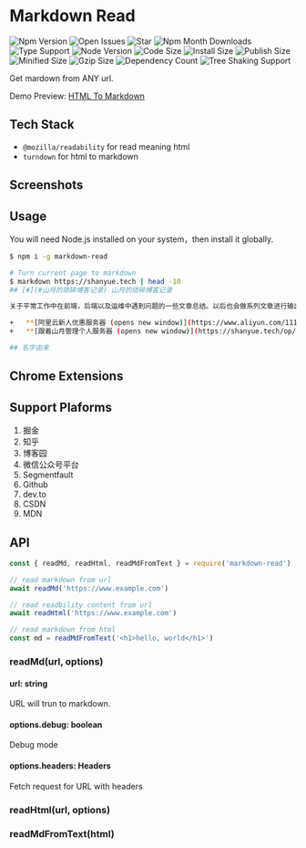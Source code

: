 # Markdown Read

![Npm Version](https://badgen.net/npm/v/markdown-read)
![Open Issues](https://badgen.net/github/open-issues/shfshanyue/markdown-read)
![Star](https://badgen.net/github/stars/shfshanyue/markdown-read)
![Npm Month Downloads](https://badgen.net/npm/dw/markdown-read)
![Type Support](https://badgen.net/npm/types/markdown-read)
![Node Version](https://badgen.net/npm/node/markdown-read)
![Code Size](https://img.shields.io/github/languages/code-size/shfshanyue/markdown-read)
![Install Size](https://badgen.net/packagephobia/install/markdown-read)
![Publish Size](https://badgen.net/packagephobia/publish/markdown-read)
![Minified Size](https://badgen.net/bundlephobia/min/markdown-read)
![Gzip Size](https://badgen.net/bundlephobia/minzip/markdown-read)
![Dependency Count](https://badgen.net/bundlephobia/dependency-count/markdown-read)
![Tree Shaking Support](https://badgen.net/bundlephobia/tree-shaking/markdown-read)

Get mardown from ANY url.

Demo Preview: [HTML To Markdown](https://devtool.tech/html-md)

## Tech Stack

+ `@mozilla/readability` for read meaning html
+ `turndown` for html to markdown

## Screenshots

## Usage

You will need Node.js installed on your system，then install it globally.

``` bash
$ npm i -g markdown-read

# Turn current page to markdown
$ markdown https://shanyue.tech | head -10
## [#](#山月的琐碎博客记录) 山月的琐碎博客记录

关于平常工作中在前端，后端以及运维中遇到问题的一些文章总结。以后也会做系列文章进行输出，如前端高级进阶系列，个人服务器指南系列。

+   **[阿里云新人优惠服务器 (opens new window)](https://www.aliyun.com/1111/pintuan-share?ptCode=MTY5MzQ0Mjc1MzQyODAwMHx8MTE0fDE%3D&userCode=4sm8juxu)**
+   **[跟着山月管理个人服务器 (opens new window)](https://shanyue.tech/op/)**

## 名字由来
```

## Chrome Extensions



## Support Plaforms

1. 掘金
1. 知乎
1. 博客园
1. 微信公众号平台
1. Segmentfault
1. Github
1. dev.to
1. CSDN
1. MDN

## API

``` js
const { readMd, readHtml, readMdFromText } = require('markdown-read')

// read markdown from url
await readMd('https://www.example.com')

// read readbility content from url
await readHtml('https://www.example.com')

// read markdown from html
const md = readMdFromText('<h1>hello, world</h1>')
```

### readMd(url, options)

#### url: string

URL will trun to markdown.

#### options.debug: boolean

Debug mode
#### options.headers: Headers

Fetch request for URL with headers
### readHtml(url, options)

### readMdFromText(html)
